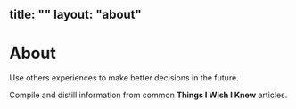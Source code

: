title: ""
layout: "about"
---

<!--about-->
# About

Use others experiences to make better decisions in the future.

Compile and distill information from common __Things I Wish I Knew__ articles.
